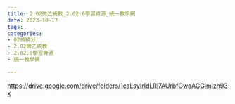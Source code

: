 ```yaml
---
title: 2.02微乙統教_2.02.0學習資源_統一教學網
date: 2023-10-17
tags: 
categories:
- 02微積分
- 2.02微乙統教
- 2.02.0學習資源
- 統一教學網

---
```

https://drive.google.com/drive/folders/1csLsyIrIdLRl7AUrbfGwaAGGjmizh93x
